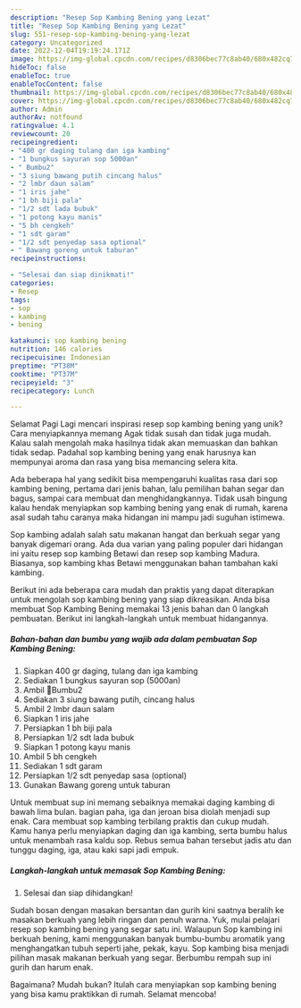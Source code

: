 ```yaml
---
description: "Resep Sop Kambing Bening yang Lezat"
title: "Resep Sop Kambing Bening yang Lezat"
slug: 551-resep-sop-kambing-bening-yang-lezat
category: Uncategorized
date: 2022-12-04T19:19:24.171Z
image: https://img-global.cpcdn.com/recipes/d8306bec77c8ab40/680x482cq70/sop-kambing-bening-foto-resep-utama.jpg
hideToc: false
enableToc: true
enableTocContent: false
thumbnail: https://img-global.cpcdn.com/recipes/d8306bec77c8ab40/680x482cq70/sop-kambing-bening-foto-resep-utama.jpg
cover: https://img-global.cpcdn.com/recipes/d8306bec77c8ab40/680x482cq70/sop-kambing-bening-foto-resep-utama.jpg
author: Admin
authorAv: notfound
ratingvalue: 4.1
reviewcount: 20
recipeingredient:
- "400 gr daging tulang dan iga kambing"
- "1 bungkus sayuran sop 5000an"
- " Bumbu2"
- "3 siung bawang putih cincang halus"
- "2 lmbr daun salam"
- "1 iris jahe"
- "1 bh biji pala"
- "1/2 sdt lada bubuk"
- "1 potong kayu manis"
- "5 bh cengkeh"
- "1 sdt garam"
- "1/2 sdt penyedap sasa optional"
- " Bawang goreng untuk taburan"
recipeinstructions:

- "Selesai dan siap dinikmati!"
categories:
- Resep
tags:
- sop
- kambing
- bening

katakunci: sop kambing bening 
nutrition: 146 calories
recipecuisine: Indonesian
preptime: "PT38M"
cooktime: "PT37M"
recipeyield: "3"
recipecategory: Lunch

---
```



Selamat Pagi Lagi mencari inspirasi resep sop kambing bening yang unik? Cara menyiapkannya memang Agak tidak susah dan tidak juga mudah. Kalau salah mengolah maka hasilnya tidak akan memuaskan dan bahkan tidak sedap. Padahal sop kambing bening yang enak harusnya kan mempunyai aroma dan rasa yang bisa memancing selera kita.


Ada beberapa hal yang sedikit bisa mempengaruhi kualitas rasa dari sop kambing bening, pertama dari jenis bahan, lalu pemilihan bahan segar dan bagus, sampai cara membuat dan menghidangkannya. Tidak usah bingung kalau hendak menyiapkan sop kambing bening yang enak di rumah, karena asal sudah tahu caranya maka hidangan ini mampu jadi suguhan istimewa.

Sop kambing adalah salah satu makanan hangat dan berkuah segar yang banyak digemari orang. Ada dua varian yang paling populer dari hidangan ini yaitu resep sop kambing Betawi dan resep sop kambing Madura. Biasanya, sop kambing khas Betawi menggunakan bahan tambahan kaki kambing.


Berikut ini ada beberapa cara mudah dan praktis yang dapat diterapkan untuk mengolah sop kambing bening yang siap dikreasikan. Anda bisa membuat Sop Kambing Bening memakai 13 jenis bahan dan 0 langkah pembuatan. Berikut ini langkah-langkah untuk membuat hidangannya.

<!--inarticleads1-->

##### Bahan-bahan dan bumbu yang wajib ada dalam pembuatan Sop Kambing Bening:

1. Siapkan 400 gr daging, tulang dan iga kambing
1. Sediakan 1 bungkus sayuran sop (5000an)
1. Ambil  🧅Bumbu2
1. Sediakan 3 siung bawang putih, cincang halus
1. Ambil 2 lmbr daun salam
1. Siapkan 1 iris jahe
1. Persiapkan 1 bh biji pala
1. Persiapkan 1/2 sdt lada bubuk
1. Siapkan 1 potong kayu manis
1. Ambil 5 bh cengkeh
1. Sediakan 1 sdt garam
1. Persiapkan 1/2 sdt penyedap sasa (optional)
1. Gunakan  Bawang goreng untuk taburan


Untuk membuat sup ini memang sebaiknya memakai daging kambing di bawah lima bulan. bagian paha, iga dan jeroan bisa diolah menjadi sup enak. Cara membuat sop kambing terbilang praktis dan cukup mudah. Kamu hanya perlu menyiapkan daging dan iga kambing, serta bumbu halus untuk menambah rasa kaldu sop. Rebus semua bahan tersebut jadis atu dan tunggu daging, iga, atau kaki sapi jadi empuk. 

<!--inarticleads2-->

##### Langkah-langkah untuk memasak Sop Kambing Bening:


1. Selesai dan siap dihidangkan!

Sudah bosan dengan masakan bersantan dan gurih kini saatnya beralih ke masakan berkuah yang lebih ringan dan penuh warna. Yuk, mulai pelajari resep sop kambing bening yang segar satu ini. Walaupun Sop kambing ini berkuah bening, kami menggunakan banyak bumbu-bumbu aromatik yang menghangatkan tubuh seperti jahe, pekak, kayu. Sop kambing bisa menjadi pilihan masak makanan berkuah yang segar. Berbumbu rempah sup ini gurih dan harum enak. 

Bagaimana? Mudah bukan? Itulah cara menyiapkan sop kambing bening yang bisa kamu praktikkan di rumah. Selamat mencoba!
